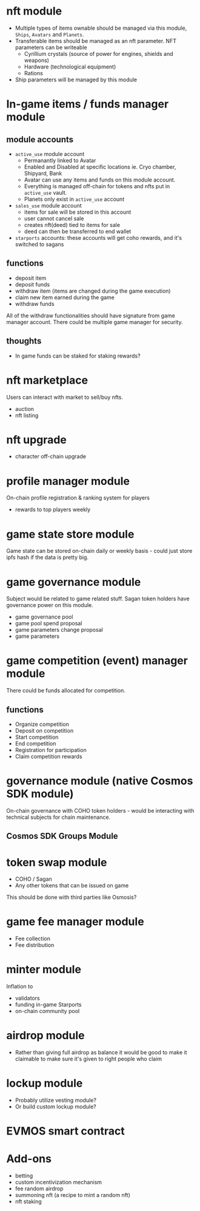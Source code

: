 # nft module

- Multiple types of items ownable should be managed via this module, `Ships`, `Avatars` and `Planets`.
- Transferable items should be managed as an nft parameter. NFT parameters can be writeable
  - Cyrillium crystals (source of power for engines, shields and weapons)
  - Hardware (technological equipment)
  - Rations
- Ship parameters will be managed by this module

# In-game items / funds manager module

## module accounts

- `active_use` module account
  - Permanantly linked to Avatar
  - Enabled and Disabled at specific locations ie. Cryo chamber, Shipyard, Bank
  - Avatar can use any items and funds on this module account.
  - Everything is managed off-chain for tokens and nfts put in `active_use` vault.
  - Planets only exist in `active_use` account
- `sales_use` module account
  - items for sale will be stored in this account
  - user cannot cancel sale
  - creates nft(deed) tied to items for sale
  - deed can then be transferred to end wallet
- `starports` accounts: these accounts will get coho rewards, and it's switched to sagans

## functions

- deposit item
- deposit funds
- withdraw item (items are changed during the game execution)
- claim new item earned during the game
- withdraw funds

All of the withdraw functionalities should have signature from game manager account.
There could be multiple game manager for security.

## thoughts

- In game funds can be staked for staking rewards?

# nft marketplace

Users can interact with market to sell/buy nfts.

- auction
- nft listing

# nft upgrade

- character off-chain upgrade

# profile manager module

On-chain profile registration & ranking system for players

- rewards to top players weekly

# game state store module

Game state can be stored on-chain daily or weekly basis - could just store ipfs hash if the data is pretty big.

# game governance module

Subject would be related to game related stuff.
Sagan token holders have governance power on this module.

- game governance pool
- game pool spend proposal
- game parameters change proposal
- game parameters

# game competition (event) manager module

There could be funds allocated for competition.

## functions

- Organize competition
- Deposit on competition
- Start competition
- End competition
- Registration for participation
- Claim competition rewards

# governance module (native Cosmos SDK module)

On-chain governance with COHO token holders - would be interacting with technical subjects for chain maintenance.

## Cosmos SDK Groups Module

# token swap module

- COHO / Sagan
- Any other tokens that can be issued on game

This should be done with third parties like Osmosis?

# game fee manager module

- Fee collection
- Fee distribution

# minter module

Inflation to

- validators
- funding in-game Starports
- on-chain community pool

# airdrop module

- Rather than giving full airdrop as balance it would be good to make it claimable to make sure it's given to right people who claim

# lockup module

- Probably utilize vesting module?
- Or build custom lockup module?

# EVMOS smart contract

# Add-ons

- betting
- custom incentivization mechanism
- fee random airdrop
- summoning nft (a recipe to mint a random nft)
- nft staking
